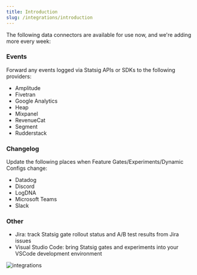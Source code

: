 ```yaml
---
title: Introduction
slug: /integrations/introduction
---
```


The following data connectors are available for use now, and we're adding more every week:

### Events
Forward any events logged via Statsig APIs or SDKs to the following providers:
- Amplitude
- Fivetran
- Google Analytics
- Heap
- Mixpanel
- RevenueCat
- Segment
- Rudderstack

### Changelog
Update the following places when Feature Gates/Experiments/Dynamic Configs change:
- Datadog
- Discord
- LogDNA
- Microsoft Teams
- Slack

### Other
- Jira: track Statsig gate rollout status and A/B test results from Jira issues
- Visual Studio Code: bring Statsig gates and experiments into your VSCode development environment

![integrations](https://user-images.githubusercontent.com/74584483/148121464-e9061193-798c-4ac8-9113-399b1b7803e3.png)
